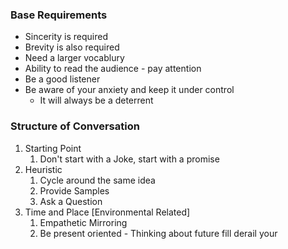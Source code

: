 ### Base Requirements

- Sincerity is required
- Brevity is also required
- Need a larger vocablury
- Ability to read the audience - pay attention
- Be a good listener
- Be aware of your anxiety and keep it under control
	- It will always be a deterrent

### Structure of Conversation
1. Starting Point
	1. Don't start with a Joke, start with a promise
2. Heuristic
	1. Cycle around the same idea
	2. Provide Samples
	3. Ask a Question
3. Time and Place [Environmental Related]
	1. Empathetic Mirroring
	2. Be present oriented - Thinking about future fill derail your 